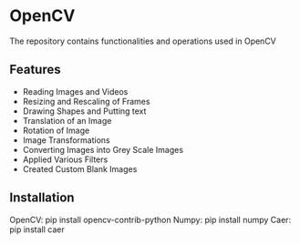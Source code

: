 
# OpenCV

The repository contains functionalities and operations used in OpenCV
## Features

- Reading Images and Videos
- Resizing and Rescaling of Frames
- Drawing Shapes and Putting text
- Translation of an Image
- Rotation of Image
- Image Transformations
- Converting Images into Grey Scale Images
- Applied Various Filters
- Created Custom Blank Images



## Installation
OpenCV: pip install opencv-contrib-python
Numpy:  pip install numpy
Caer: pip install caer
